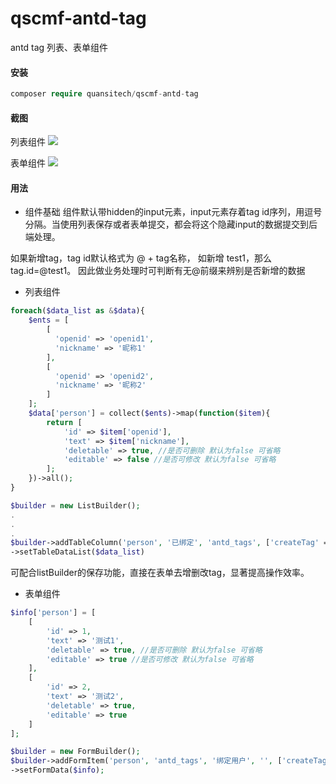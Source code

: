 # qscmf-antd-tag
antd tag 列表、表单组件

#### 安装

```php
composer require quansitech/qscmf-antd-tag
```

#### 截图
列表组件
<img src="https://user-images.githubusercontent.com/1665649/81764741-d4c04680-9504-11ea-8e79-96bc8c99db8f.png" />

表单组件
<img src="https://user-images.githubusercontent.com/1665649/81764842-0e914d00-9505-11ea-9365-2787282a7611.png" />

#### 用法
+ 组件基础
组件默认带hidden的input元素，input元素存着tag id序列，用逗号分隔。当使用列表保存或者表单提交，都会将这个隐藏input的数据提交到后端处理。

如果新增tag，tag id默认格式为 @ + tag名称， 如新增 test1，那么tag.id=@test1。 因此做业务处理时可判断有无@前缀来辨别是否新增的数据

+ 列表组件
```php
foreach($data_list as &$data){
    $ents = [
        [
          'openid' => 'openid1',
          'nickname' => '昵称1'
        ],
        [
          'openid' => 'openid2',
          'nickname' => '昵称2'
        ]
    ];
    $data['person'] = collect($ents)->map(function($item){
        return [
            'id' => $item['openid'],
            'text' => $item['nickname'],
            'deletable' => true, //是否可删除 默认为false 可省略
            'editable' => false //是否可修改 默认为false 可省略
        ];
    })->all();
}

$builder = new ListBuilder();
.
.
.
$builder->addTableColumn('person', '已绑定', 'antd_tags', ['createTag' => false])   //createTag 是否可新增tag 默认为false 可省略
->setTableDataList($data_list)
```

可配合listBuilder的保存功能，直接在表单去增删改tag，显著提高操作效率。

+ 表单组件
```php
$info['person'] = [
    [
        'id' => 1,
        'text' => '测试1',
        'deletable' => true, //是否可删除 默认为false 可省略
        'editable' => true //是否可修改 默认为false 可省略
    ],
    [
        'id' => 2,
        'text' => '测试2',
        'deletable' => true,
        'editable' => true
    ]
];

$builder = new FormBuilder();
$builder->addFormItem('person', 'antd_tags', '绑定用户', '', ['createTag' => true]) //createTag 是否可新增tag 默认为false 可省略
->setFormData($info);
```


